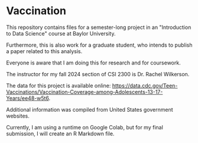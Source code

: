 # Vaccination

This repository contains files for a semester-long project in an "Introduction to Data Science" course at Baylor University.

Furthermore, this is also work for a graduate student, who intends to publish a paper related to this analysis.

Everyone is aware that I am doing this for research and for coursework.

The instructor for my fall 2024 section of CSI 2300 is Dr. Rachel Wilkerson.

The data for this project is available online: https://data.cdc.gov/Teen-Vaccinations/Vaccination-Coverage-among-Adolescents-13-17-Years/ee48-w5t6.

Additional information was compiled from United States government websites.

Currently, I am using a runtime on Google Colab, but for my final submission, I will create an R Markdown file.